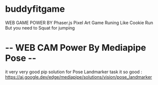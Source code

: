 # buddyfitgame
WEB GAME POWER BY Phaser.js
Pixel Art Game Runing Like Cookie Run But you need to Squat for jumping

# -- WEB CAM Power By Mediapipe Pose --
it very very good pip solution for Pose Landmarker task 
it so good : https://ai.google.dev/edge/mediapipe/solutions/vision/pose_landmarker
